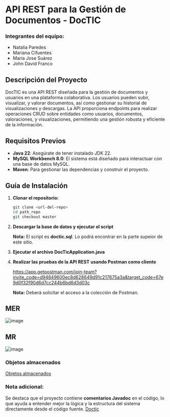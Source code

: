 # API REST para la Gestión de Documentos - DocTIC

### Integrantes del equipo:
- Natalia Paredes
- Mariana Cifuentes
- Maria Jose Suárez
- John David Franco

## Descripción del Proyecto

DocTIC es una API REST diseñada para la gestión de documentos y usuarios en una plataforma colaborativa. Los usuarios pueden subir, visualizar, y valorar documentos, así como gestionar su historial de visualizaciones y descargas. La API proporciona endpoints para realizar operaciones CRUD sobre entidades como usuarios, documentos, valoraciones, y visualizaciones, permitiendo una gestión robusta y eficiente de la información.

## Requisitos Previos
- **Java 22**: Asegúrate de tener instalado JDK 22.
- **MySQL Workbench 8.0**: El sistema está diseñado para interactuar con una base de datos MySQL.
- **Maven**: Para gestionar las dependencias y construir el proyecto.

## Guía de Instalación

1. **Clonar el repositorio:**
   ```bash
   git clone <url-del-repo>
   cd path_repo
   git checkout master

2. **Descargar la base de datos y ejecutar el script**
   
   **Nota:** El script es **doctic.sql**. Lo podrá encontrar en la parte supeior de este sitio.

3. **Ejecutar el archivo DocTicApplication.java**

 
4. **Realizar las pruebas de la API REST usando Postman como cliente**
   
   https://app.getpostman.com/join-team?invite_code=d94849600ec8d628649d91c217675a3a&target_code=67e9d0f32f90d6d7cc244b6bd6d3d03c

   **Nota:** Deberá solicitar el acceso a la colección de Postman.


   
## MER
![image](https://github.com/user-attachments/assets/6424272c-fd93-4376-9d65-031021664712)

## MR

![image](https://github.com/user-attachments/assets/ad9db0bf-e350-4406-b055-df0114a07c39)

### Objetos almacenados
[Objetos almacenados](https://docs.google.com/document/d/1r9i-yTTMK-Of-mdovm2e7hg_fAy6cbEAahXnXE09exg/edit?usp=sharing)
### Nota adicional:
Se destaca que el proyecto contiene **comentarios Javadoc** en el código, lo que ayuda a entender mejor la lógica y la estructura del sistema directamente desde el código fuente.
[Doctic](https://docs.google.com/document/d/11rGDaZ6ZL91WBDMs8v_Yv0P0e_upGvMb_io14MJHCKk/edit?usp=sharing)


